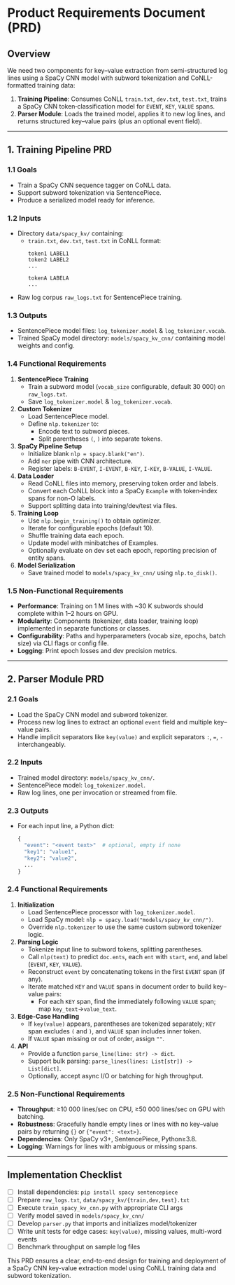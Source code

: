 # Product Requirements Document (PRD)

## Overview  
We need two components for key–value extraction from semi-structured log lines using a SpaCy CNN model with subword tokenization and CoNLL-formatted training data:

1. **Training Pipeline**: Consumes CoNLL `train.txt`, `dev.txt`, `test.txt`, trains a SpaCy CNN token‐classification model for `EVENT`, `KEY`, `VALUE` spans.  
2. **Parser Module**: Loads the trained model, applies it to new log lines, and returns structured key–value pairs (plus an optional event field).

***

## 1. Training Pipeline PRD

### 1.1 Goals  
- Train a SpaCy CNN sequence tagger on CoNLL data.  
- Support subword tokenization via SentencePiece.  
- Produce a serialized model ready for inference.

### 1.2 Inputs  
- Directory `data/spacy_kv/` containing:  
  - `train.txt`, `dev.txt`, `test.txt` in CoNLL format:  
    ```  
    token1 LABEL1  
    token2 LABEL2  
    ...  
      
    tokenA LABELA  
    ...  
    ```
- Raw log corpus `raw_logs.txt` for SentencePiece training.

### 1.3 Outputs  
- SentencePiece model files: `log_tokenizer.model` & `log_tokenizer.vocab`.  
- Trained SpaCy model directory: `models/spacy_kv_cnn/` containing model weights and config.

### 1.4 Functional Requirements  
1. **SentencePiece Training**  
   - Train a subword model (`vocab_size` configurable, default 30 000) on `raw_logs.txt`.  
   - Save `log_tokenizer.model` & `log_tokenizer.vocab`.  
2. **Custom Tokenizer**  
   - Load SentencePiece model.  
   - Define `nlp.tokenizer` to:  
     - Encode text to subword pieces.  
     - Split parentheses `(`, `)` into separate tokens.  
3. **SpaCy Pipeline Setup**  
   - Initialize blank `nlp = spacy.blank("en")`.  
   - Add `ner` pipe with CNN architecture.  
   - Register labels: `B-EVENT`, `I-EVENT`, `B-KEY`, `I-KEY`, `B-VALUE`, `I-VALUE`.  
4. **Data Loader**  
   - Read CoNLL files into memory, preserving token order and labels.  
   - Convert each CoNLL block into a SpaCy `Example` with token‐index spans for non-O labels.  
   - Support splitting data into training/dev/test via files.  
5. **Training Loop**  
   - Use `nlp.begin_training()` to obtain optimizer.  
   - Iterate for configurable epochs (default 10).  
   - Shuffle training data each epoch.  
   - Update model with minibatches of Examples.  
   - Optionally evaluate on dev set each epoch, reporting precision of entity spans.  
6. **Model Serialization**  
   - Save trained model to `models/spacy_kv_cnn/` using `nlp.to_disk()`.  

### 1.5 Non-Functional Requirements  
- **Performance**: Training on 1 M lines with ~30 K subwords should complete within 1–2 hours on GPU.  
- **Modularity**: Components (tokenizer, data loader, training loop) implemented in separate functions or classes.  
- **Configurability**: Paths and hyperparameters (vocab size, epochs, batch size) via CLI flags or config file.  
- **Logging**: Print epoch losses and dev precision metrics.

***

## 2. Parser Module PRD

### 2.1 Goals  
- Load the SpaCy CNN model and subword tokenizer.  
- Process new log lines to extract an optional `event` field and multiple key–value pairs.  
- Handle implicit separators like `key(value)` and explicit separators `:`, `=`, `-` interchangeably.

### 2.2 Inputs  
- Trained model directory: `models/spacy_kv_cnn/`.  
- SentencePiece model: `log_tokenizer.model`.  
- Raw log lines, one per invocation or streamed from file.

### 2.3 Outputs  
- For each input line, a Python dict:  
  ```python
  {
    "event": "<event text>"  # optional, empty if none
    "key1": "value1",
    "key2": "value2",
    ...
  }
  ```

### 2.4 Functional Requirements  
1. **Initialization**  
   - Load SentencePiece processor with `log_tokenizer.model`.  
   - Load SpaCy model: `nlp = spacy.load("models/spacy_kv_cnn/")`.  
   - Override `nlp.tokenizer` to use the same custom subword tokenizer logic.  
2. **Parsing Logic**  
   - Tokenize input line to subword tokens, splitting parentheses.  
   - Call `nlp(text)` to predict `doc.ents`, each `ent` with `start`, `end`, and label (`EVENT`, `KEY`, `VALUE`).  
   - Reconstruct `event` by concatenating tokens in the first `EVENT` span (if any).  
   - Iterate matched `KEY` and `VALUE` spans in document order to build key–value pairs:  
     - For each `KEY` span, find the immediately following `VALUE` span; map `key_text`→`value_text`.  
3. **Edge-Case Handling**  
   - If `key(value)` appears, parentheses are tokenized separately; `KEY` span excludes `(` and `)`, and `VALUE` span includes inner token.  
   - If `VALUE` span missing or out of order, assign `""`.  
4. **API**  
   - Provide a function `parse_line(line: str) -> dict`.  
   - Support bulk parsing: `parse_lines(lines: List[str]) -> List[dict]`.  
   - Optionally, accept async I/O or batching for high throughput.  

### 2.5 Non-Functional Requirements  
- **Throughput**: ≥10 000 lines/sec on CPU, ≥50 000 lines/sec on GPU with batching.  
- **Robustness**: Gracefully handle empty lines or lines with no key–value pairs by returning `{}` or `{"event": <text>}`.  
- **Dependencies**: Only SpaCy v3+, SentencePiece, Python≥3.8.  
- **Logging**: Warnings for lines with ambiguous or missing spans.

***

## Implementation Checklist

- [ ] Install dependencies: `pip install spacy sentencepiece`  
- [ ] Prepare `raw_logs.txt`, `data/spacy_kv/{train,dev,test}.txt`  
- [ ] Execute `train_spacy_kv_cnn.py` with appropriate CLI args  
- [ ] Verify model saved in `models/spacy_kv_cnn/`  
- [ ] Develop `parser.py` that imports and initializes model/tokenizer  
- [ ] Write unit tests for edge cases: `key(value)`, missing values, multi-word events  
- [ ] Benchmark throughput on sample log files  

This PRD ensures a clear, end-to-end design for training and deployment of a SpaCy CNN key-value extraction model using CoNLL training data and subword tokenization.

